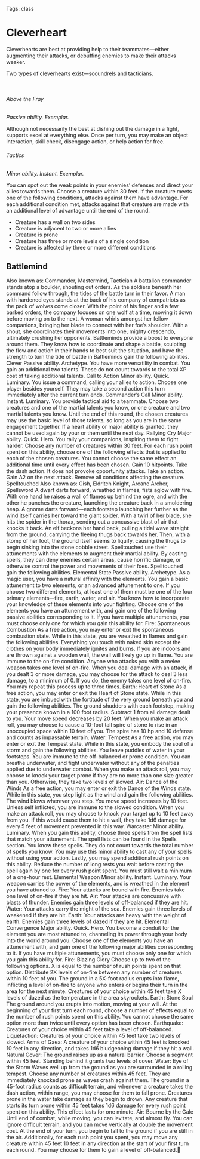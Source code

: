 Tags: class

# Cleverheart

Cleverhearts are best at providing help to their teammates—either augmenting their attacks, or debuffing enemies to make their attacks weaker. 

Two types of cleverhearts exist—scoundrels and tacticians.

<br>

###### Above the Fray

*Passive ability. Exemplar.*

Although not necessarily the best at dishing out the damage in a fight, supports excel at everything else. Once per turn, you may make an object interaction, skill check, disengage action, or help action for free.

###### Tactics

*Minor ability. Instant. Exemplar.*

You can spot out the weak points in your enemies’ defenses and direct your allies towards them. Choose a creature within 30 feet. If the creature meets one of the following conditions, attacks against them have advantage. For each additional condition met, attacks against that creature are made with an additional level of advantage until the end of the round. 

- Creature has a wall on two sides
- Creature is adjacent to two or more allies
- Creature is prone
- Creature has three or more levels of a single condition
- Creature is affected by three or more different conditions

## Battlemind
Also known as: Commander, Mastermind, Tactician
A battalion commander stands atop a boulder, shouting out orders. As the soldiers beneath her command follow through, the tides of the battle turn in their favor.
A man with hardened eyes stands at the back of his company of compatriots as the pack of wolves come closer. With the point of his finger and a few barked orders, the company focuses on one wolf at a time, mowing it down before moving on to the next. 
A woman whirls amongst her fellow companions, bringing her blade to connect with her foe’s shoulder. With a shout, she coordinates their movements into one, mighty crescendo, ultimately crushing her opponents.
Battleminds provide a boost to everyone around them. They know how to coordinate and shape a battle, sculpting the flow and action in their hands to best suit the situation, and have the strength to turn the tide of battle in
Battleminds gain the following abilities.
Clever
Passive ability. Archetype.
You have more versatility in combat. You gain an additional two talents. These do not count towards to the total XP cost of taking additional talents.
Call to Action
Minor ability. Quick. Luminary.
You issue a command, calling your allies to action. Choose one player besides yourself. They may take a second action this turn immediately after the current turn ends.
Commander’s Call
Minor ability. Instant. Luminary.
You provide tactical aid to a teammate. Choose two creatures and one of the martial talents you know, or one creature and two martial talents you know. Until the end of this round, the chosen creatures may use the basic level of those talents, so long as you are in the same engagement together. If a heart ability or major ability is granted, they cannot be used again by your or them until the next day.
Rallying Cry
Major ability. Quick. Hero.
You rally your companions, inspiring them to fight harder. Choose any number of creatures within 30 feet. For each rush point spent on this ability, choose one of the following effects that is applied to each of the chosen creatures. You cannot choose the same effect an additional time until every effect has been chosen. 
Gain 10 hitpoints.
Take the dash action. It does not provoke opportunity attacks. 
Take an action.
Gain A2 on the next attack.
Remove all conditions affecting the creature.
Spelltouched
Also known as: Gish, Eldritch Knight, Arcane Archer, Spellsword
A dwarf darts forward, wreathed in flames, fists aglow with fire. With one hand he raises a wall of flames up behind the ogre, and with the other he punches the creature, launching the creature back in a smoldering heap.
A gnome darts forward—each footstep launching her further as the wind itself carries her toward the giant spider. With a twirl of her blade, she hits the spider in the thorax, sending out a concussive blast of air that knocks it back. 
An elf beckons her hand back, pulling a tidal wave straight from the ground, carrying the fleeing thugs back towards her. Then, with a stomp of her foot, the ground itself seems to liquify, causing the thugs to begin sinking into the stone cobble street.
Spelltouched use their attunements with the elements to augment their martial ability. By casting spells, they can deny enemies certain areas, cause horrific damage, or otherwise control the power and movements of their foes. 
Spelltouched gain the following abilities.
Elemental State
Passive ability. Archetype.
As a magic user, you have a natural affinity with the elements. You gain a basic attunement to two elements, or an advanced attunement to one. If you choose two different elements, at least one of them must be one of the four primary elements—fire, earth, water, and air.
You know how to incorporate your knowledge of these elements into your fighting. Choose one of the elements you have an attunement with, and gain one of the following passive abilities corresponding to it. If you have multiple attunements, you must choose only one for which you gain this ability for.
Fire: Spontaneous Combustion
As a free action, you may enter or exit the spontaneous combustion state. While in this state, you are wreathed in flames and gain the following abilities.
Everything you touch with naked skin except the clothes on your body immediately ignites and burns. If you are indoors and are thrown against a wooden wall, the wall will likely go up in flame.
You are immune to the on-fire condition.
Anyone who attacks you with a melee weapon takes one level of on-fire.
When you deal damage with an attack, if you dealt 3 or more damage, you may choose for the attack to deal 3 less damage, to a minimum of 0. If you do, the enemy takes one level of on-fire. You may repeat this process up to three times.
Earth: Heart of Stone
As a free action, you may enter or exit the Heart of Stone state. While in this state, you are imbued with the fortitude of the very ground beneath you and gain the following abilities.
The ground shudders with each footstep, making your presence known in a 100 foot radius.
Subtract 1 from all damage dealt to you.
Your move speed decreases by 20 feet.
When you make an attack roll, you may choose to cause a 10-foot tall spire of stone to rise in an unoccupied space within 10 feet of you. The spire has 10 hp and 10 defense and counts as impassable terrain.
Water: Tempest
As a free action, you may enter or exit the Tempest state. While in this state, you embody the soul of a storm and gain the following abilities.
You leave puddles of water in your footsteps.
You are immune to the off-balanced or prone condition.
You can breathe underwater, and fight underwater without any of the penalties applied due to underwater combat.
When you make an attack roll, you may choose to knock your target prone if they are no more than one size greater than you. Otherwise, they take two levels of slowed.
Air: Dance of the Winds
As a free action, you may enter or exit the Dance of the Winds state. While in this state, you step light as the wind and gain the following abilities.
The wind blows wherever you step.
You move speed increases by 10 feet.
Unless self inflicted, you are immune to the slowed condition.
When you make an attack roll, you may choose to knock your target up to 10 feet away from you. If this would cause them to hit a wall, they take 1d6 damage for every 5 feet of movement prevented in this way.
Warcaster
Minor ability. Luminary.
When you gain this ability, choose three spells from the spell lists that match your attunement. The spell lists can be found in the Spells section. You know these spells. They do not count towards the total number of spells you know.
You may use this minor ability to cast any of your spells without using your action.
Lastly, you may spend additional rush points on this ability. Reduce the number of long rests you wait before casting the spell again by one for every rush point spent. You must still wait a minimum of a one-hour rest.
Elemental Weapon
Minor ability. Instant. Luminary.
Your weapon carries the power of the elements, and is wreathed in the element you have attuned to. 
Fire: Your attacks are bound with fire. Enemies take one level of on-fire if they are hit.
Air: Your attacks are concussive with blasts of thunder. Enemies gain three levels of off-balanced if they are hit. 
Water: Your attacks carry the might of the sea. Enemies gain three levels of weakened if they are hit.
Earth: Your attacks are heavy with the weight of earth. Enemies gain three levels of dazed if they are hit.
Elemental Convergence
Major ability. Quick. Hero.
You become a conduit for the element you are most attuned to, channeling its power through your body into the world around you. 
Choose one of the elements you have an attunement with, and gain one of the following major abilities corresponding to it. If you have multiple attunements, you must choose only one for which you gain this ability for.
Fire: Blazing Glory
Choose up to two of the following options. X is equal to the number of rush points spent on that option.
Distribute 2X levels of on-fire between any number of creatures within 10 feet of you.
The ground in a 5X-foot radius erupts into flame, inflicting a level of on-fire to anyone who enters or begins their turn in the area for the next minute.
Creatures of your choice within 45 feet take X levels of dazed as the temperature in the area skyrockets.
Earth: Stone Soul
The ground around you erupts into motion, moving at your will. At the beginning of your first turn each round, choose a number of effects equal to the number of rush points spent on this ability. You cannot choose the same option more than twice until every option has been chosen.
Earthquake: Creatures of your choice within 45 feet take a level of off-balanced.
Liquefaction: Creatures of your choice within 45 feet take two levels of slowed.
Arms of Gaea: A creature of your choice within 45 feet is knocked 10 feet in any direction, and takes 1d6 bludgeoning damage if they hit a wall. 
Natural Cover: The ground raises up as a natural barrier. Choose a segment within 45 feet. Standing behind it grants two levels of cover. 
Water: Eye of the Storm
Waves well up from the ground as you are surrounded in a roiling tempest. Choose any number of creatures within 45 feet. They are immediately knocked prone as waves crash against them. The ground in a 45-foot radius counts as difficult terrain, and whenever a creature takes the dash action, within range, you may choose for them to fall prone. 
Creatures prone in the water take damage as they begin to drown. Any creature that starts its turn prone within 45 feet takes 1d6 damage for every rush point spent on this ability. This effect lasts for one minute.
Air: Bourne by the Gale
Until end of combat, while moving, you can levitate, and almost fly. You can ignore difficult terrain, and you can move vertically at double the movement cost. At the end of your turn, you begin to fall to the ground if you are still in the air. Additionally, for each rush point you spent, you may move any creature within 45 feet 10 feet in any direction at the start of your first turn each round. You may choose for them to gain a level of off-balanced.